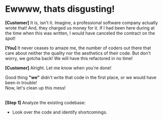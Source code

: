 # Ewwww, thats disgusting!

**[Customer]**  It is, isn't it. Imagine, a professional software company actually wrote that! 
And, they charged us money for it. If I had been here during at the time when this was
written, I would have canceled the contract on the spot!

**[You]** It never ceases to amaze me, the number of coders out there that care about neither
the quality nor the aesthetics of their code. But don't worry, we gotcha back! We will have
this refactored in no time!

**[Customer]** Alright. Let me know when you're done!

Good thing **"we"** didn't write that code in the first place, or we would have been in trouble! <br>
Now, let's clean up this mess! <br><br>

**[Step 1]**
Analyze the existing codebase:<br>
- Look over the code and identify shortcomings. 
